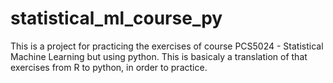 # statistical_ml_course_py
This is a project for practicing the exercises of course PCS5024 - Statistical Machine Learning but using python. This is basicaly a translation of that exercises from R to python, in order to practice.
